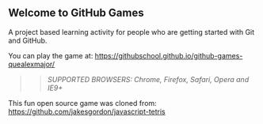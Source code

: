 ## Welcome to GitHub Games

A project based learning activity for people who are getting started with Git and GitHub.

You can play the game at: https://githubschool.github.io/github-games-quealexmajor/

>> _*SUPPORTED BROWSERS*: Chrome, Firefox, Safari, Opera and IE9+_

This fun open source game was cloned from: https://github.com/jakesgordon/javascript-tetris
